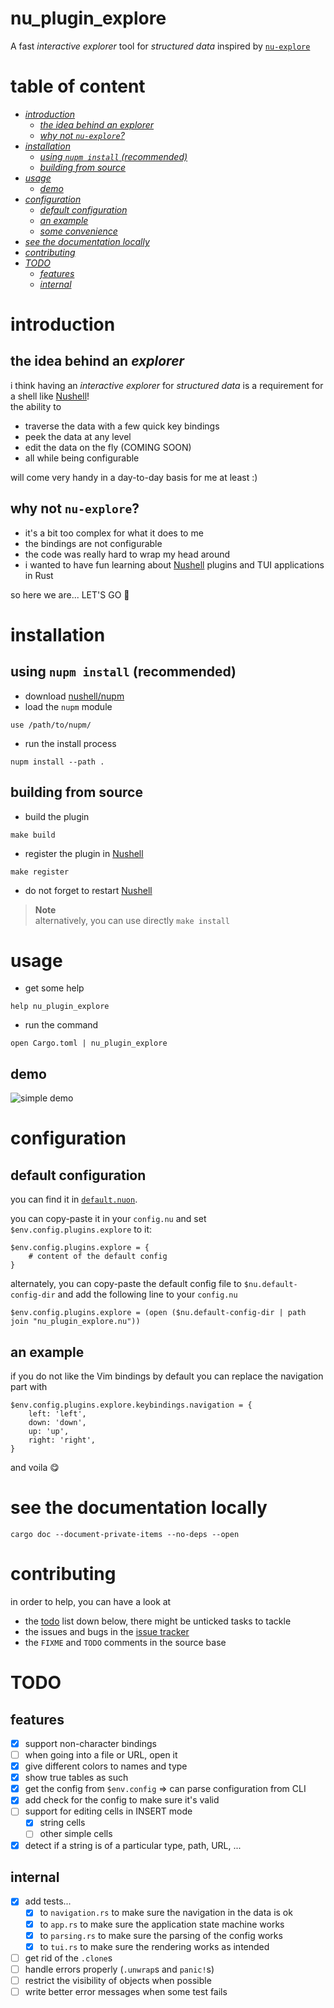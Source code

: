 # nu_plugin_explore
A fast *interactive explorer* tool for *structured data* inspired by [`nu-explore`]

# table of content
- [*introduction*](#introduction)
    - [*the idea behind an explorer*](#the-idea-behind-an-explorer)
    - [*why not `nu-explore`?*](#why-not-nu-explore)
- [*installation*](#installation)
    - [*using `nupm install` (recommended)*](#using-nupm-install-recommended)
    - [*building from source*](#building-from-source)
- [*usage*](#usage)
    - [*demo*](#demo)
- [*configuration*](#configuration)
    - [*default configuration*](#default-configuration)
    - [*an example*](#an-example)
    - [*some convenience*](#-some-convenience)
- [*see the documentation locally*](#see-the-documentation-locally)
- [*contributing*](#contributing)
- [*TODO*](#todo)
    - [*features*](#features)
    - [*internal*](#internal)

# introduction
## the idea behind an *explorer*
i think having an *interactive explorer* for *structured data* is a requirement for a shell like
[Nushell]!  
the ability to
- traverse the data with a few quick key bindings
- peek the data at any level
- edit the data on the fly (COMING SOON)
- all while being configurable

will come very handy in a day-to-day basis for me at least :)

## why not `nu-explore`?
- it's a bit too complex for what it does to me
- the bindings are not configurable
- the code was really hard to wrap my head around
- i wanted to have fun learning about [Nushell] plugins and TUI applications in Rust

so here we are... LET'S GO :muscle:

# installation
## using `nupm install` (recommended)
- download [nushell/nupm](https://github.com/nushell/nupm)
- load the `nupm` module
```nushell
use /path/to/nupm/
```
- run the install process
```nushell
nupm install --path .
```
## building from source
- build the plugin
```shell
make build
```
- register the plugin in [Nushell]
```nushell
make register
```
- do not forget to restart [Nushell]

> **Note**  
> alternatively, you can use directly `make install`

# usage
- get some help
```nushell
help nu_plugin_explore
```
- run the command
```nushell
open Cargo.toml | nu_plugin_explore
```

## demo
![simple demo](examples/demo.gif)

# configuration
## default configuration
you can find it in [`default.nuon`](./examples/config/default.nuon).

you can copy-paste it in your `config.nu` and set `$env.config.plugins.explore` to it:
```nushell
$env.config.plugins.explore = {
    # content of the default config
}
```
alternately, you can copy-paste the default config file to `$nu.default-config-dir` and add the following line to your `config.nu`
```nushell
$env.config.plugins.explore = (open ($nu.default-config-dir | path join "nu_plugin_explore.nu"))
```

## an example
if you do not like the Vim bindings by default you can replace the navigation part with
```nushell
$env.config.plugins.explore.keybindings.navigation = {
    left: 'left',
    down: 'down',
    up: 'up',
    right: 'right',
}
```
and voila :yum:

# see the documentation locally
```nushell
cargo doc --document-private-items --no-deps --open
```

# contributing
in order to help, you can have a look at
- the [todo](#todo) list down below, there might be unticked tasks to tackle
- the issues and bugs in the [issue tracker](https://github.com/amtoine/nu_plugin_explore/issues)
- the `FIXME` and `TODO` comments in the source base

# TODO
## features
- [x] support non-character bindings
- [ ] when going into a file or URL, open it
- [x] give different colors to names and type
- [x] show true tables as such
- [x] get the config from `$env.config` => can parse configuration from CLI
- [x] add check for the config to make sure it's valid
- [ ] support for editing cells in INSERT mode
  - [x] string cells
  - [ ] other simple cells
- [x] detect if a string is of a particular type, path, URL, ...

## internal
- [x] add tests...
  - [x] to `navigation.rs` to make sure the navigation in the data is ok
  - [x] to `app.rs` to make sure the application state machine works
  - [x] to `parsing.rs` to make sure the parsing of the config works
  - [x] to `tui.rs` to make sure the rendering works as intended
- [ ] get rid of the `.clone`s
- [ ] handle errors properly (`.unwrap`s and `panic!`s)
- [ ] restrict the visibility of objects when possible
- [ ] write better error messages when some test fails

[Nushell]: https://nushell.sh
[nushell/nushell]: https://github.com/nushell/nushell
[`nu-explore`]: https://crates.io/crates/nu-explore

[`nu-plugin`]: https://crates.io/crates/nu-plugin
[`nu-protocol`]: https://crates.io/crates/nu-protocol
[crates.io]: https://crates.io
